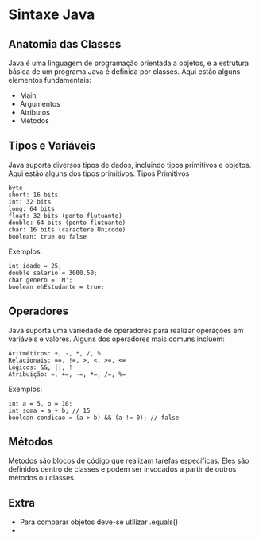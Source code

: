 # Sintaxe Java
## Anatomia das Classes
Java é uma linguagem de programação orientada a objetos, e a estrutura básica de um programa Java é definida por classes. Aqui estão alguns elementos fundamentais:
- Main
- Argumentos
- Atributos
- Métodos
## Tipos e Variáveis
Java suporta diversos tipos de dados, incluindo tipos primitivos e objetos. Aqui estão alguns dos tipos primitivos:
Tipos Primitivos

    byte
    short: 16 bits
    int: 32 bits
    long: 64 bits
    float: 32 bits (ponto flutuante)
    double: 64 bits (ponto flutuante)
    char: 16 bits (caractere Unicode)
    boolean: true ou false

Exemplos:

    int idade = 25;
    double salario = 3000.50;
    char genero = 'M';
    boolean ehEstudante = true;

## Operadores
Java suporta uma variedade de operadores para realizar operações em variáveis e valores. Alguns dos operadores mais comuns incluem:

    Aritméticos: +, -, *, /, %
    Relacionais: ==, !=, >, <, >=, <=
    Lógicos: &&, ||, !
    Atribuição: =, +=, -=, *=, /=, %=

Exemplos:

    int a = 5, b = 10;
    int soma = a + b; // 15
    boolean condicao = (a > b) && (a != 0); // false

## Métodos
Métodos são blocos de código que realizam tarefas específicas. Eles são definidos dentro de classes e podem ser invocados a partir de outros métodos ou classes.
## Extra
- Para comparar objetos deve-se utilizar .equals()
- 
